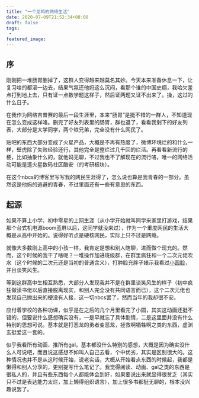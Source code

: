 ```yaml
---
title: "一个龙鸣的网络生活"
date: 2020-07-09T21:52:34+08:00
draft: false
tags:
 - 
featured_image:
---
```

## 序
刚刚把一堆肠胃删掉了，这群人变得越来越莫名其妙。今天本来准备休息一下，让复习啥的都滚一边去，结果气氛还他妈这么沉闷，看那个谁的中国史纲，我哈欠差点打到地上去，只有证一点数学题这样子，然后证两题又证不出来了。操，这过的什么日子。

在我作为网络吉普赛的最后一段生涯里，本来“肠胃”是挺不错的一群人，不知道现在怎么变成这样咯。删完了好友列表里的肠胃，群也退了，看看我剩下的好友列表，大部分是大学同学，两个铁兄弟，完全没有什么网民了。

贴吧的东西大部分变成了火星产品，大概是不再有热度了，微博环境烂的和什么一样，壁虎除了失败经验还行，其他完全是整烂过几千回的烂活。再看看新流行的梗，比如抽象什么的，就他妈无聊，不过我也不了解现在的流行咯，唯一的网络活动可能是逛火星数码社区酷安（的考研板块）。

在这个nbcs的博客里写写我的网民生涯得了，怎么说也算是我青春的一部分。虽然这是他妈的逃避的青春，不过里面还有一些有意思的东西。

## 起源
如果不算上小学、初中零星的上网生涯（从小学开始就叫同学来家里打游戏，结果那个台式机电源boom蓝屏以后，这同学就没来过），作为一个重度网民的生活大概是从高中开始的。说得好听点是硬核网民，实际上只不过是网瘾。

就像大多数刚上高中的小孩一样，我肯定是想和别人瞎聊，进而做个现充的。然而，这个时候的我干了啥呢？一堆操作加进班级群，在群里疯狂和一个二次元佬吹水（这个时候的二次元还是当初的普通含义），打肿脸充胖子婊示我看过[小圆脸](https://zh.moegirl.org/zh-cn/%E9%AD%94%E6%B3%95%E5%B0%91%E5%A5%B3%E5%B0%8F%E5%9C%86)，并且谈笑风生。

等到这群高中生相互熟悉，大部分人发现我并不是在群里谈笑风生的样子（初中疯狂做读书佬以后直接脱离现实，和别人完全没有共同语言而已），这个二次元佬也发现自己抛出来的梗没有人接，这一切nbcs罢了，然而当年的我却很不安。

应付着学校的各种功课，似乎是在之后的几个月里看完了小圆，其实这动画还挺不错的，但要说什么感想确实没有，一是早就忘了具体剧情，二是这里面并没有什么特别的思想可说。基本就是打恶龙的勇者变恶龙，拯救啊牺牲啊之类的东西，虚渊玄挺爱这一套的。

似乎我看所有动画、推所有gal，基本都没什么特别的感想，大概是因为确实没什么人可说吧，而且说这感想不如叫人自己去看，个中优劣，其实是区别很大的。这种情况也并不是从这时候开始，说老实话，大概从开始看点东西的时候起，我都是懒得和别人分享的，更别提写什么笔记了。我觉得阅读、动画、gal之类的东西是很私人的，并且有些东西每个人都能体会到好，如果要说出来就显得很贫乏（其实只不过是表达能力太烂，加上懒得组织语言），加上很多书都挺无聊的，根本没兴趣说罢了。

